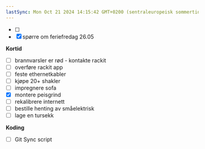 ```yaml
---
lastSync: Mon Oct 21 2024 14:15:42 GMT+0200 (sentraleuropeisk sommertid)
---
```

- [ ] 
- [x] spørre om feriefredag 26.05

**Kortid**
- [ ] brannvarsler er rød - kontakte rackit
- [ ] overføre rackit app
- [ ] feste ethernetkabler 
- [ ] kjøpe 20+ shakler 
- [ ] impregnere sofa 
- [x] montere peisgrind
- [ ] rekalibrere internett
- [ ] bestille henting av småelektrisk
- [ ] lage en tursekk

**Koding**
- [ ] Git Sync script